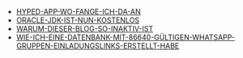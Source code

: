 * [HYPED-APP-WO-FANGE-ICH-DA-AN](pages/hyped-app-wo-fange-ich-da-an/index.md)
* [ORACLE-JDK-IST-NUN-KOSTENLOS](pages/oracle-jdk-ist-nun-kostenlos/index.md)
* [WARUM-DIESER-BLOG-SO-INAKTIV-IST](pages/warum-dieser-blog-so-inaktiv-ist/index.md)
* [WIE-ICH-EINE-DATENBANK-MIT-86640-GÜLTIGEN-WHATSAPP-GRUPPEN-EINLADUNGSLINKS-ERSTELLT-HABE](pages/wie-ich-eine-datenbank-mit-86640-gültigen-whatsapp-gruppen-einladungslinks-erstellt-habe/index.md)

